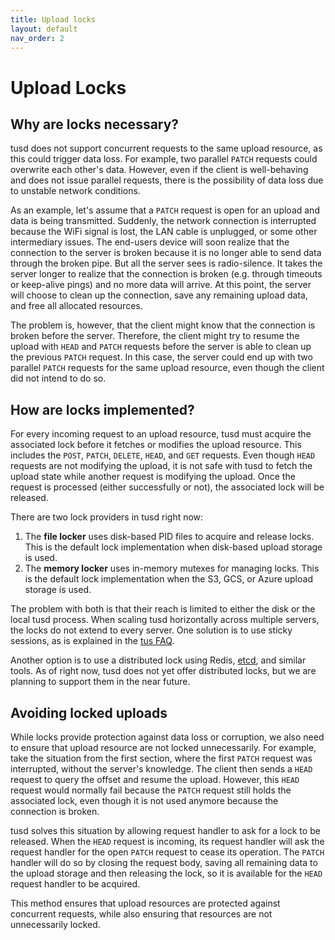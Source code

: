 ```yaml
---
title: Upload locks
layout: default
nav_order: 2
---
```


# Upload Locks

## Why are locks necessary?

tusd does not support concurrent requests to the same upload resource, as this could trigger data loss. For example, two parallel `PATCH` requests could overwrite each other's data. However, even if the client is well-behaving and does not issue parallel requests, there is the possibility of data loss due to unstable network conditions.

As an example, let's assume that a `PATCH` request is open for an upload and data is being transmitted. Suddenly, the network connection is interrupted because the WiFi signal is lost, the LAN cable is unplugged, or some other intermediary issues. The end-users device will soon realize that the connection to the server is broken because it is no longer able to send data through the broken pipe. But all the server sees is radio-silence. It takes the server longer to realize that the connection is broken (e.g. through timeouts or keep-alive pings) and no more data will arrive. At this point, the server will choose to clean up the connection, save any remaining upload data, and free all allocated resources.

The problem is, however, that the client might know that the connection is broken before the server. Therefore, the client might try to resume the upload with `HEAD` and `PATCH` requests before the server is able to clean up the previous `PATCH` request. In this case, the server could end up with two parallel `PATCH` requests for the same upload resource, even though the client did not intend to do so.

## How are locks implemented?

For every incoming request to an upload resource, tusd must acquire the associated lock before it fetches or modifies the upload resource. This includes the `POST`, `PATCH`, `DELETE`, `HEAD`, and `GET` requests. Even though `HEAD` requests are not modifying the upload, it is not safe with tusd to fetch the upload state while another request is modifying the upload. Once the request is processed (either successfully or not), the associated lock will be released.

There are two lock providers in tusd right now:
1. The **file locker** uses disk-based PID files to acquire and release locks. This is the default lock implementation when disk-based upload storage is used. 
2. The **memory locker** uses in-memory mutexes for managing locks. This is the default lock implementation when the S3, GCS, or Azure upload storage is used.

The problem with both is that their reach is limited to either the disk or the local tusd process. When scaling tusd horizontally across multiple servers, the locks do not extend to every server. One solution is to use sticky sessions, as is explained in the [tus FAQ](https://tus.io/faq#how-do-i-scale-tus).

Another option is to use a distributed lock using Redis, [etcd](https://github.com/tus/tusd-etcd3-locker), and similar tools. As of right now, tusd does not yet offer distributed locks, but we are planning to support them in the near future.

## Avoiding locked uploads

While locks provide protection against data loss or corruption, we also need to ensure that upload resource are not locked unnecessarily. For example, take the situation from the first section, where the first `PATCH` request was interrupted, without the server's knowledge. The client then sends a `HEAD` request to query the offset and resume the upload. However, this `HEAD` request would normally fail because the `PATCH` request still holds the associated lock, even though it is not used anymore because the connection is broken.

tusd solves this situation by allowing request handler to ask for a lock to be released. When the `HEAD` request is incoming, its request handler will ask the request handler for the open `PATCH` request to cease its operation. The `PATCH` handler will do so by closing the request body, saving all remaining data to the upload storage and then releasing the lock, so it is available for the `HEAD` request handler to be acquired.

This method ensures that upload resources are protected against concurrent requests, while also ensuring that resources are not unnecessarily locked.
